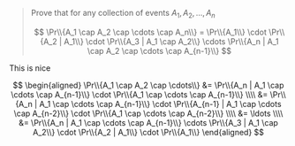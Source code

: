 > Prove that for any collection of events $A_1,A_2,\ldots,A_n$
>
> $$ \Pr\\{A_1 \cap A_2 \cap \cdots \cap A_n\\} = \Pr\\{A_1\\} \cdot \Pr\\{A_2 | A_1\\} \cdot 
>    \Pr\\{A_3 | A_1 \cap A_2\\} \cdots \Pr\\{A_n | A_1 \cap A_2 \cap \cdots \cap A_{n-1}\\} $$

This is nice

$$ 
    \begin{aligned}
    \Pr\\{A_1 \cap A_2 \cap \cdots\\}
     &= \Pr\\{A_n | A_1 \cap \cdots \cap A_{n-1}\\} \cdot
        \Pr\\{A_1 \cap \cdots \cap A_{n-1}\\} \\\\
     &= \Pr\\{A_n | A_1 \cap \cdots \cap A_{n-1}\\} \cdot
        \Pr\\{A_{n-1} | A_1 \cap \cdots \cap A_{n-2}\\} \cdot
        \Pr\\{A_1 \cap \cdots \cap A_{n-2}\\} \\\\
     &= \ldots \\\\
     &= \Pr\\{A_n | A_1 \cap \cdots \cap A_{n-1}\\} \cdots
        \Pr\\{A_3 | A_1 \cap A_2\\} \cdot
        \Pr\\{A_2 | A_1\\} \cdot
        \Pr\\{A_1\\}
   \end{aligned}
$$
